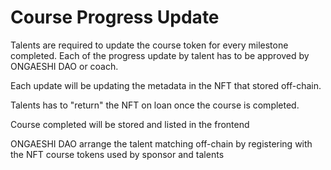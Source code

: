# Course Progress Update

Talents are required to update the course token for every milestone completed. Each of the progress update by talent has to be approved by ONGAESHI DAO or coach.

Each update will be updating the metadata in the NFT that stored off-chain.

Talents has to "return" the NFT on loan once the course is completed.&#x20;

Course completed will be stored and listed in the frontend

ONGAESHI DAO arrange the talent matching off-chain by registering with the NFT course tokens used by sponsor and talents

&#x20;&#x20;
